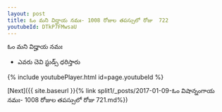 ```yaml
---
layout: post
title: ఓం మని విద్హాయ నమః- 1008 రోజుల తపస్సులో రోజు  722
youtubeId: DTkP7FMwsaU
---
```

 
 
 ఓం మని విద్హాయ నమః  
 
 -  ఎవరు చెవి స్టుడ్స్ ధరిస్తారు 
 
  
 
  
 
 
 
 
 
 


{% include youtubePlayer.html id=page.youtubeId %}
 
[Next]({{ site.baseurl }}{% link  split1/_posts/2017-01-09-ఓం విషాన్నంగాయ నమః- 1008 రోజుల తపస్సులో రోజు  721.md%})
 
